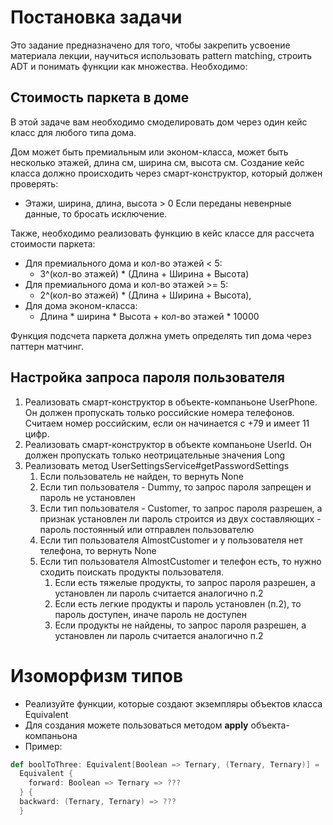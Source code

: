 # Постановка задачи

Это задание предназначено для того, чтобы закрепить усвоение материала лекции, научиться использовать pattern matching, строить ADT и понимать функции как множества. Необходимо:


## Стоимость паркета в доме

В этой задаче вам необходимо смоделировать дом через один кейс класс для любого типа дома.

Дом может быть премиальным или эконом-класса, может быть несколько этажей, длина см, ширина см, высота см.
Создание кейс класса должно происходить через смарт-конструктор, который должен проверять:
* Этажи, ширина, длина, высота > 0
  Если переданы невенрные данные, то бросать исключение.

Также, необходимо реализовать функцию в кейс классе для рассчета стоимости паркета:
* Для премиального дома и кол-во этажей < 5:
    * 3^(кол-во этажей) * (Длина + Ширина + Высота)
* Для премиального дома и кол-во этажей >= 5:
    * 2^(кол-во этажей) * (Длина + Ширина + Высота),
* Для дома эконом-класса:
    * Длина * ширина * Высота + кол-во этажей * 10000

Функция подсчета паркета должна уметь определять тип дома через паттерн матчинг.

## Настройка запроса пароля пользователя

1. Реализовать смарт-конструктор в объекте-компаньоне UserPhone. 
Он должен пропускать только российские номера телефонов. 
Считаем номер российским, если он начинается с +79 и имеет 11 цифр.
2. Реализовать смарт-конструктор в объекте компаньоне UserId.
Он должен пропускать только неотрицательные значения Long
3. Реализовать метод UserSettingsService#getPasswordSettings
   1. Если пользователь не найден, то вернуть None
   2. Если тип пользователя - Dummy, то запрос пароля запрещен и пароль не установлен
   2. Если тип пользователя - Customer, то запрос пароля разрешен, а признак установлен ли пароль строится из двух 
   составляющих - пароль постоянный или отправлен пользователю
   3. Если тип пользователя AlmostCustomer и у пользователя нет телефона, то вернуть None
   3. Если тип пользователя AlmostCustomer и телефон есть, то нужно сходить поискать продукты пользователя. 
      1. Если есть тяжелые продукты, то запрос пароля разрешен, а установлен ли пароль считается аналогично п.2
      2. Если есть легкие продукты и пароль установлен (п.2), то пароль доступен, иначе пароль не доступен
      3. Если продукты не найдены, то запрос пароля разрешен, а установлен ли пароль считается аналогично п.2

# Изоморфизм типов
* Реализуйте функции, которые создают экземпляры объектов класса Equivalent
* Для создания можете пользоваться методом **apply** объекта-компаньона
* Пример:
```scala
def boolToThree: Equivalent[Boolean => Ternary, (Ternary, Ternary)] =
  Equivalent {
    forward: Boolean => Ternary => ???
  } {
  backward: (Ternary, Ternary) => ???
  }
```